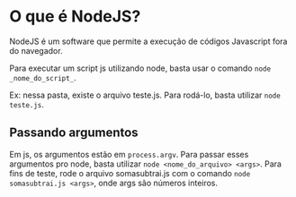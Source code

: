 # O que é NodeJS?

NodeJS é um software que permite a execução de códigos Javascript fora do navegador.

Para executar um script js utilizando node, basta usar o comando `node _nome_do_script_`.

Ex: nessa pasta, existe o arquivo teste.js. Para rodá-lo, basta utilizar `node teste.js`. 

## Passando argumentos
Em js, os argumentos estão em `process.argv`. Para passar esses argumentos pro node, basta utilizar `node <nome_do_arquivo> <args>`. 
Para fins de teste, rode o arquivo somasubtrai.js com o comando `node somasubtrai.js <args>`, onde args são números inteiros. 